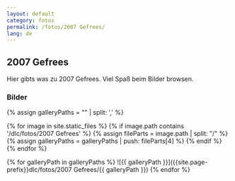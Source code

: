 ```yaml
---
layout: default
category: fotos
permalink: /fotos/2007 Gefrees/
lang: de
---
```


## 2007 Gefrees

Hier gibts was zu 2007 Gefrees. Viel Spaß beim Bilder browsen.

### Bilder
{% assign galleryPaths = "" | split: ',' %}

{% for image in site.static_files %}
{% if image.path contains '/dlc/fotos/2007 Gefrees' %}
        {% assign fileParts = image.path | split: "/" %}
        {% assign galleryPaths = galleryPaths | push: fileParts[4] %}
{% endif %}
{% endfor %}

{% for galleryPath in galleryPaths %}
![{{ galleryPath }}]({{site.page-prefix}}dlc/fotos/2007 Gefrees/{{ galleryPath }})
{% endfor %}
